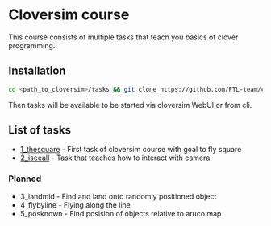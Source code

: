 # Cloversim course

This course consists of multiple tasks that teach you basics of clover programming. 

## Installation
```bash
cd <path_to_cloversim>/tasks && git clone https://github.com/FTL-team/cloversim_course
```

Then tasks will be available to be started via cloversim WebUI or from cli.

## List of tasks
* [1_thesquare](./1_thesquare/README.md) - First task of cloversim course with goal to fly square
* [2_iseeall](./2_iseeall/README.md) - Task that teaches how to interact with camera

### Planned
* 3_landmid - Find and land onto randomly positioned object
* 4_flybyline - Flying along the line
* 5_posknown - Find posision of objects relative to aruco map
